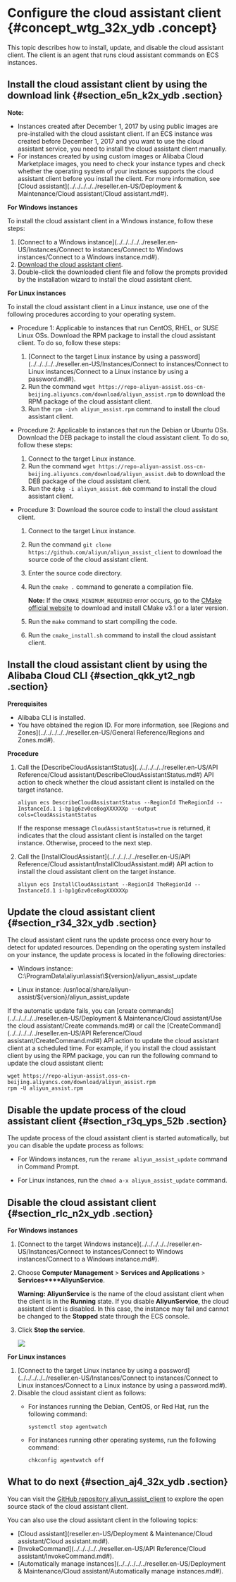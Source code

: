 # Configure the cloud assistant client {#concept_wtg_32x_ydb .concept}

This topic describes how to install, update, and disable the cloud assistant client. The client is an agent that runs cloud assistant commands on ECS instances.

## Install the cloud assistant client by using the download link {#section_e5n_k2x_ydb .section}

**Note:** 

-   Instances created after December 1, 2017 by using public images are pre-installed with the cloud assistant client. If an ECS instance was created before December 1, 2017 and you want to use the cloud assistant service, you need to install the cloud assistant client manually.
-   For instances created by using custom images or Alibaba Cloud Marketplace images, you need to check your instance types and check whether the operating system of your instances supports the cloud assistant client before you install the client. For more information, see [Cloud assistant](../../../../../reseller.en-US/Deployment & Maintenance/Cloud assistant/Cloud assistant.md#).

**For Windows instances**

To install the cloud assistant client in a Windows instance, follow these steps:

1.  [Connect to a Windows instance](../../../../../reseller.en-US/Instances/Connect to instances/Connect to Windows instances/Connect to a Windows instance.md#).
2.  [Download the cloud assistant client](https://repo-aliyun-assist.oss-cn-beijing.aliyuncs.com/download/aliyun_agent_setup.exe).
3.  Double-click the downloaded client file and follow the prompts provided by the installation wizard to install the cloud assistant client.

**For Linux instances**

To install the cloud assistant client in a Linux instance, use one of the following procedures according to your operating system.

-   Procedure 1: Applicable to instances that run CentOS, RHEL, or SUSE Linux OSs. Download the RPM package to install the cloud assistant client. To do so, follow these steps:

    1.  [Connect to the target Linux instance by using a password](../../../../../reseller.en-US/Instances/Connect to instances/Connect to Linux instances/Connect to a Linux instance by using a password.md#).
    2.  Run the command `wget https://repo-aliyun-assist.oss-cn-beijing.aliyuncs.com/download/aliyun_assist.rpm` to download the RPM package of the cloud assistant client.
    3.  Run the `rpm -ivh aliyun_assist.rpm` command to install the cloud assistant client.
-   Procedure 2: Applicable to instances that run the Debian or Ubuntu OSs. Download the DEB package to install the cloud assistant client. To do so, follow these steps:

    1.  Connect to the target Linux instance.
    2.  Run the command `wget https://repo-aliyun-assist.oss-cn-beijing.aliyuncs.com/download/aliyun_assist.deb` to download the DEB package of the cloud assistant client.
    3.  Run the `dpkg -i aliyun_assist.deb` command to install the cloud assistant client.
-   Procedure 3: Download the source code to install the cloud assistant client.

    1.  Connect to the target Linux instance.
    2.  Run the command `git clone https://github.com/aliyun/aliyun_assist_client` to download the source code of the cloud assistant client.
    3.  Enter the source code directory.
    4.  Run the `cmake .` command to generate a compilation file.

        **Note:** If the `CMAKE_MINIMUM_REQUIRED` error occurs, go to the [CMake official website](https://cmake.org/download/) to download and install CMake v3.1 or a later version.

    5.  Run the `make` command to start compiling the code.
    6.  Run the `cmake_install.sh` command to install the cloud assistant client.

## Install the cloud assistant client by using the Alibaba Cloud CLI {#section_qkk_yt2_ngb .section}

**Prerequisites**

-   Alibaba CLI is installed.
-   You have obtained the region ID. For more information, see [Regions and Zones](../../../../../reseller.en-US/General Reference/Regions and Zones.md#).

**Procedure**

1.  Call the [DescribeCloudAssistantStatus](../../../../../reseller.en-US/API Reference/Cloud assistant/DescribeCloudAssistantStatus.md#) API action to check whether the cloud assistant client is installed on the target instance.

    ```
    aliyun ecs DescribeCloudAssistantStatus --RegionId TheRegionId --InstanceId.1 i-bp1g6zv0ce8ogXXXXXXp --output cols=CloudAssistantStatus
    ```

    If the response message `CloudAssistantStatus=true` is returned, it indicates that the cloud assistant client is installed on the target instance. Otherwise, proceed to the next step.

2.  Call the [InstallCloudAssistant](../../../../../reseller.en-US/API Reference/Cloud assistant/InstallCloudAssistant.md#) API action to install the cloud assistant client on the target instance.

    ```
    aliyun ecs InstallCloudAssistant --RegionId TheRegionId --InstanceId.1 i-bp1g6zv0ce8ogXXXXXXp
    ```


## Update the cloud assistant client {#section_r34_32x_ydb .section}

The cloud assistant client runs the update process once every hour to detect for updated resources. Depending on the operating system installed on your instance, the update process is located in the following directories:

-   Windows instance: C:\\ProgramData\\aliyun\\assist\\$\{version\}/aliyun\_assist\_update

-   Linux instance: /usr/local/share/aliyun-assist/$\{version\}/aliyun\_assist\_update


If the automatic update fails, you can [create commands](../../../../../reseller.en-US/Deployment & Maintenance/Cloud assistant/Use the cloud assistant/Create commands.md#) or call the [CreateCommand](../../../../../reseller.en-US/API Reference/Cloud assistant/CreateCommand.md#) API action to update the cloud assistant client at a scheduled time. For example, if you install the cloud assistant client by using the RPM package, you can run the following command to update the cloud assistant client:

```
wget https://repo-aliyun-assist.oss-cn-beijing.aliyuncs.com/download/aliyun_assist.rpm
rpm -U aliyun_assist.rpm
```

## Disable the update process of the cloud assistant client {#section_r3q_yps_52b .section}

The update process of the cloud assistant client is started automatically, but you can disable the update process as follows:

-   For Windows instances, run the `rename aliyun_assist_update` command in Command Prompt.

-   For Linux instances, run the `chmod a-x aliyun_assist_update` command.


## Disable the cloud assistant client {#section_rlc_n2x_ydb .section}

**For Windows instances**

1.  [Connect to the target Windows instance](../../../../../reseller.en-US/Instances/Connect to instances/Connect to Windows instances/Connect to a Windows instance.md#).
2.  Choose **Computer Management** \> **Services and Applications** \> **Services****AliyunService**.

    **Warning:** **AliyunService** is the name of the cloud assistant client when the client is in the **Running** state. If you disable **AliyunService**, the cloud assistant client is disabled. In this case, the instance may fail and cannot be changed to the **Stopped** state through the ECS console.

3.  Click **Stop the service**.

    ![](http://static-aliyun-doc.oss-cn-hangzhou.aliyuncs.com/assets/img/9582/15550618645250_en-US.png)


**For Linux instances**

1.  [Connect to the target Linux instance by using a password](../../../../../reseller.en-US/Instances/Connect to instances/Connect to Linux instances/Connect to a Linux instance by using a password.md#).
2.  Disable the cloud assistant client as follows:
    -   For instances running the Debian, CentOS, or Red Hat, run the following command:

        ```
        systemctl stop agentwatch
        
        ```

    -   For instances running other operating systems, run the following command:

        ```
        chkconfig agentwatch off
        ```


## What to do next {#section_aj4_32x_ydb .section}

You can visit the [GitHub repository aliyun\_assist\_client](https://github.com/aliyun/aliyun_assist_client) to explore the open source stack of the cloud assistant client.

You can also use the cloud assistant client in the following topics:

-   [Cloud assistant](reseller.en-US/Deployment & Maintenance/Cloud assistant/Cloud assistant.md#).
-   [InvokeCommand](../../../../../reseller.en-US/API Reference/Cloud assistant/InvokeCommand.md#).
-   [Automatically manage instances](../../../../../reseller.en-US/Deployment & Maintenance/Cloud assistant/Automatically manage instances.md#).

